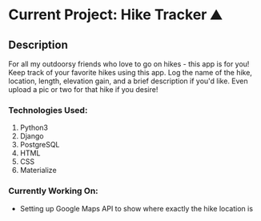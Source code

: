 # Current Project: Hike Tracker :mountain:

## Description
For all my outdoorsy friends who love to go on hikes - this app is for you! Keep track of your favorite hikes using this app. Log the name of the hike, location, length, elevation gain, and a brief description if you'd like. Even upload a pic or two for that hike if you desire!

### Technologies Used:
1. Python3
2. Django
3. PostgreSQL
4. HTML
5. CSS
6. Materialize

### Currently Working On:
- Setting up Google Maps API to show where exactly the hike location is